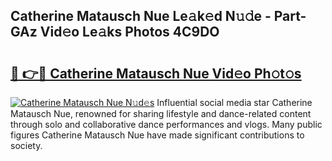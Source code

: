## Catherine Matausch Nue Le𝚊k𝚎d N𝚞𝚍e - Part-GAz Vid𝚎o Le𝚊ks Photos 4C9DO

# <h2><a href="http://fb1yt47.evod.top/?m=Catherine+Matausch+Nue">🔗 👉🔴 Catherine Matausch Nue Vid𝚎o Ph𝚘t𝚘s</a></h2>

[![Catherine Matausch Nue N𝚞d𝚎s](https://i.imgur.com/8V9OHl7.gif)](http://fb1yt47.evod.top/?m=Catherine+Matausch+Nue)
Influential social media star Catherine Matausch Nue, renowned for sharing lifestyle and dance-related content through solo and collaborative dance performances and vlogs. Many public figures Catherine Matausch Nue have made significant contributions to society. 
